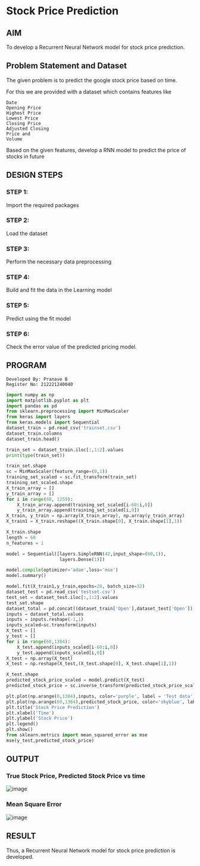 # Stock Price Prediction

## AIM

To develop a Recurrent Neural Network model for stock price prediction.

## Problem Statement and Dataset
The given problem is to predict the google stock price based on time.

For this we are provided with a dataset which contains features like

    Date
    Opening Price
    Highest Price
    Lowest Price
    Closing Price
    Adjusted Closing
    Price and
    Volume

Based on the given features, develop a RNN model to predict the price of stocks in future

## DESIGN STEPS
### STEP 1: 
Import the required packages
### STEP 2: 
Load the dataset
### STEP 3: 
Perform the necessary data preprocessing
### STEP 4: 
Build and fit the data in the Learning model
### STEP 5: 
Predict using the fit model
### STEP 6: 
Check the error value of the predicted pricing model.
## PROGRAM
```
Developed By: Pranave B
Register No: 212221240040
```

```python
import numpy as np
import matplotlib.pyplot as plt
import pandas as pd
from sklearn.preprocessing import MinMaxScaler
from keras import layers
from keras.models import Sequential
dataset_train = pd.read_csv('trainset.csv')
dataset_train.columns
dataset_train.head()

train_set = dataset_train.iloc[:,1:2].values
print(type(train_set))

train_set.shape
sc = MinMaxScaler(feature_range=(0,1))
training_set_scaled = sc.fit_transform(train_set)
training_set_scaled.shape
X_train_array = []
y_train_array = []
for i in range(60, 1259):
    X_train_array.append(training_set_scaled[i-60:i,0])
    y_train_array.append(training_set_scaled[i,0])
X_train, y_train = np.array(X_train_array), np.array(y_train_array)
X_train1 = X_train.reshape((X_train.shape[0], X_train.shape[1],1))

X_train.shape
length = 60
n_features = 1

model = Sequential([layers.SimpleRNN(42,input_shape=(60,1)),
                    layers.Dense(1)])

model.compile(optimizer='adam',loss='mse')
model.summary()

model.fit(X_train1,y_train,epochs=20, batch_size=32)
dataset_test = pd.read_csv('testset.csv')
test_set = dataset_test.iloc[:,1:2].values
test_set.shape
dataset_total = pd.concat((dataset_train['Open'],dataset_test['Open']),axis=0)
inputs = dataset_total.values
inputs = inputs.reshape(-1,1)
inputs_scaled=sc.transform(inputs)
X_test = []
y_test = []
for i in range(60,1384):
    X_test.append(inputs_scaled[i-60:i,0])
    y_test.append(inputs_scaled[i,0])
X_test = np.array(X_test)
X_test = np.reshape(X_test,(X_test.shape[0], X_test.shape[1],1))

X_test.shape
predicted_stock_price_scaled = model.predict(X_test)
predicted_stock_price = sc.inverse_transform(predicted_stock_price_scaled)

plt.plot(np.arange(0,1384),inputs, color='purple', label = 'Test data')
plt.plot(np.arange(60,1384),predicted_stock_price, color='skyblue', label = 'Predicted stock price')
plt.title('Stock Price Prediction')
plt.xlabel('Time')
plt.ylabel('Stock Price')
plt.legend()
plt.show()
from sklearn.metrics import mean_squared_error as mse
mse(y_test,predicted_stock_price)
```

## OUTPUT

### True Stock Price, Predicted Stock Price vs time

![image](https://github.com/Ramsai1234/rnn-stock-price-prediction/assets/94269989/d5fb3447-01bc-4a56-846e-1c131e7d36fe)

### Mean Square Error

![image](https://github.com/Ramsai1234/rnn-stock-price-prediction/assets/94269989/f1252cf7-ae0c-4ca0-a699-c7c1a272ca2e)

## RESULT
Thus, a Recurrent Neural Network model for stock price prediction is developed.
